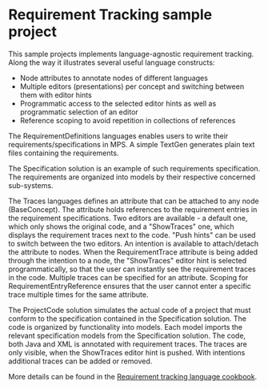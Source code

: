 Requirement Tracking sample project
===================================

This sample projects implements language-agnostic requirement tracking. Along the way it illustrates several useful language constructs:
* Node attributes to annotate nodes of different languages
* Multiple editors (presentations) per concept and switching between them with editor hints
* Programmatic access to the selected editor hints as well as programmatic selection of an editor
* Reference scoping to avoid repetition in collections of references

The RequirementDefinitions languages enables users to write their requirements/specifications in MPS. A simple TextGen generates plain text files containing the requirements.

The Specification solution is an example of such requirements specification. The requirements are organized into models by their respective concerned sub-systems.

The Traces languages defines an attribute that can be attached to any node (BaseConcept). The attribute holds references to the requirement entries in the requirement specifications.
Two editors are available - a default one, which only shows the original code, and a "ShowTraces" one, which displays the requirement traces next to the code. "Push hints" can be used to switch between the two editors.
An intention is available to attach/detach the attribute to nodes. When the RequirementTrace attribute is being added through the intention to a node, the "ShowTraces" editor hint is selected programmatically, so that the user can instantly see the requirement traces in the code.
Multiple traces can be specified for an attribute. Scoping for RequirementEntryReference ensures that the user cannot enter a specific trace multiple times for the same attribute.

The ProjectCode solution simulates the actual code of a project that must conform to the specification contained in the Specification solution. The code is organized by functionality into models. Each model imports the relevant specification models from the Specification solution.
The code, both Java and XML is annotated with requirement traces. The traces are only visible, when the ShowTraces editor hint is pushed.
With intentions additional traces can be added or removed.

More details can be found in the [Requirement tracking language cookbook](https://confluence.jetbrains.com/display/MPSD20183/Requirement+tracking+language).
